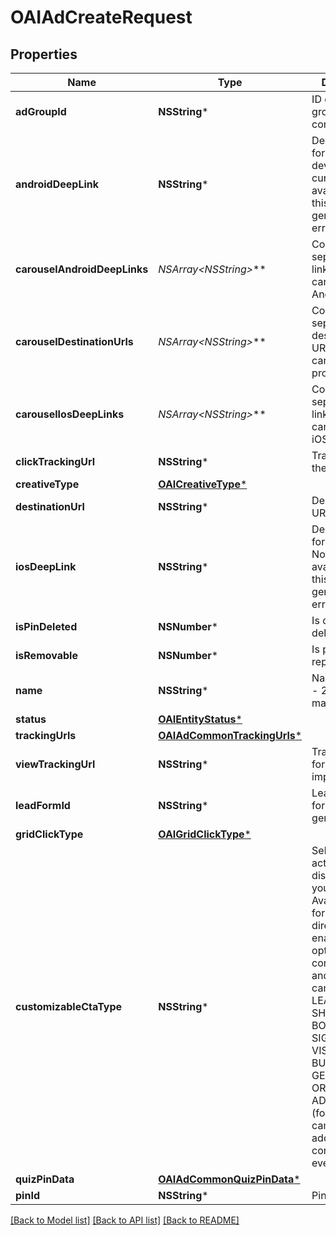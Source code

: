 # OAIAdCreateRequest

## Properties
Name | Type | Description | Notes
------------ | ------------- | ------------- | -------------
**adGroupId** | **NSString*** | ID of the ad group that contains the ad. | 
**androidDeepLink** | **NSString*** | Deep link URL for Android devices. Not currently available. Using this field will generate an error. | [optional] 
**carouselAndroidDeepLinks** | **NSArray&lt;NSString*&gt;*** | Comma-separated deep links for the carousel pin on Android. | [optional] 
**carouselDestinationUrls** | **NSArray&lt;NSString*&gt;*** | Comma-separated destination URLs for the carousel pin to promote. | [optional] 
**carouselIosDeepLinks** | **NSArray&lt;NSString*&gt;*** | Comma-separated deep links for the carousel pin on iOS. | [optional] 
**clickTrackingUrl** | **NSString*** | Tracking url for the ad clicks. | [optional] 
**creativeType** | [**OAICreativeType***](OAICreativeType.md) |  | 
**destinationUrl** | **NSString*** | Destination URL. | [optional] 
**iosDeepLink** | **NSString*** | Deep link URL for iOS devices. Not currently available. Using this field will generate an error. | [optional] 
**isPinDeleted** | **NSNumber*** | Is original pin deleted? | [optional] 
**isRemovable** | **NSNumber*** | Is pin repinnable? | [optional] 
**name** | **NSString*** | Name of the ad - 255 chars max. | [optional] 
**status** | [**OAIEntityStatus***](OAIEntityStatus.md) |  | [optional] 
**trackingUrls** | [**OAIAdCommonTrackingUrls***](OAIAdCommonTrackingUrls.md) |  | [optional] 
**viewTrackingUrl** | **NSString*** | Tracking URL for ad impressions. | [optional] 
**leadFormId** | **NSString*** | Lead form ID for lead ad generation. | [optional] 
**gridClickType** | [**OAIGridClickType***](OAIGridClickType.md) |  | [optional] 
**customizableCtaType** | **NSString*** | Select a call to action (CTA) to display below your ad. Available only for ads with direct links enabled. CTA options for consideration and conversion campaigns are LEARN_MORE, SHOP_NOW, BOOK_NOW, SIGN_UP, VISIT_WEBSITE, BUY_NOW, GET_OFFER, ORDER_NOW, ADD_TO_CART (for conversion campaigns with add to cart conversion events only) | [optional] 
**quizPinData** | [**OAIAdCommonQuizPinData***](OAIAdCommonQuizPinData.md) |  | [optional] 
**pinId** | **NSString*** | Pin ID. | 

[[Back to Model list]](../README.md#documentation-for-models) [[Back to API list]](../README.md#documentation-for-api-endpoints) [[Back to README]](../README.md)


